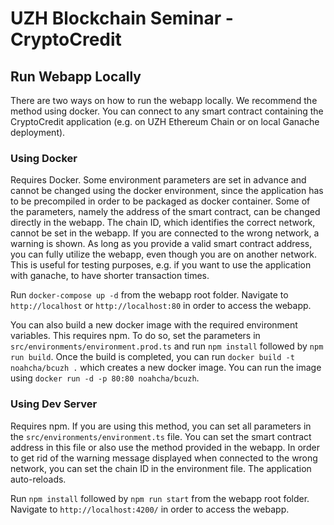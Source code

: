 # UZH Blockchain Seminar - CryptoCredit

## Run Webapp Locally
There are two ways on how to run the webapp locally. We recommend the method using docker. You can connect to any
smart contract containing the CryptoCredit application (e.g. on UZH Ethereum Chain or on local Ganache deployment).

### Using Docker
Requires Docker.
Some environment parameters are set in advance and cannot be changed using the docker environment,
since the application has to be precompiled in order to be packaged as docker container. Some of the parameters,
namely the address of the smart contract, can be changed directly in the webapp. The chain ID, which identifies the correct network, 
cannot be set in the webapp. If you are connected to the wrong network, a warning is shown. As long as you provide a valid smart contract address,
you can fully utilize the webapp, even though you are on another network. This is useful for testing purposes, e.g. if you want to 
use the application with ganache, to have shorter transaction times.

Run `docker-compose up -d` from the webapp root folder. Navigate to `http://localhost` or `http://localhost:80` in order to access the webapp.

You can also build a new docker image with the required environment variables. This requires npm.
To do so, set the parameters in `src/environments/environment.prod.ts` and run  `npm install` followed by `npm run build`.
Once the build is completed, you can run `docker build -t noahcha/bcuzh .` which creates a new docker image. You can run the image using `docker run -d -p 80:80 noahcha/bcuzh`. 

### Using Dev Server
Requires npm. 
If you are using this method, you can set all parameters in the `src/environments/environment.ts` file. You can set the smart contract 
address in this file or also use the method provided in the webapp. In order to get rid of the warning message displayed when connected to the
wrong network, you can set the chain ID in the environment file. The application auto-reloads.

Run `npm install` followed by `npm run start` from the webapp root folder. Navigate to `http://localhost:4200/` in order to access the webapp.
